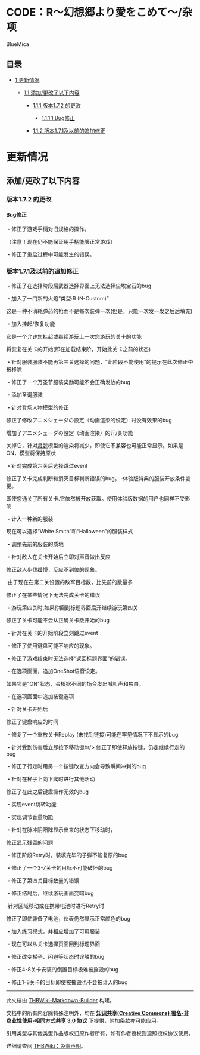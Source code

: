 # CODE：R～幻想郷より愛をこめて～/杂项

<!-- source html: G:\repos\THBWiki-Markdown-Builder\THBWikiMarkdown\Temp\main\5\5e\ns0%3ACODE%EF%BC%9AR%EF%BD%9E%E5%B9%BB%E6%83%B3%E9%83%B7%E3%82%88%E3%82%8A%E6%84%9B%E3%82%92%E3%81%93%E3%82%81%E3%81%A6%EF%BD%9E%2F%E6%9D%82%E9%A1%B9.html -->

BlueMica

## 目录

- [1 更新情况](#更新情况)

  - [1.1 添加/更改了以下内容](#添加/更改了以下内容)

    - [1.1.1 版本1.7.2 的更改](#版本1.7.2_的更改)

      - [1.1.1.1 Bug修正](#Bug修正)



    - [1.1.2 版本1.7.1及以前的追加修正](#版本1.7.1及以前的追加修正)










# 更新情况
## 添加/更改了以下内容
### 版本1.7.2 的更改
#### Bug修正
  
・修正了游戏手柄对旧规格的操作。   

（注意！现在仍不能保证用手柄能够正常游戏）  

・修正了重启过程中可能发生的错误。   

  

### 版本1.7.1及以前的追加修正
  
・修正了在选择阶段后武器选择界面上无法选择尘埃宝石的bug  

・加入了一门新的火炮“类型:R (N-Custom)”  

这是一种不消耗弹药的枪而不是每次装弹一次(但是，只能一次发一发之后后填充)  

・加入挂起/恢复功能  

它是一个允许您挂起或继续游玩上一次您游玩的关卡的功能  

将恢复在关卡的开始(即在加载结束阶，开始此关卡之前的状态)
  

・针对服装服装不能再第三关选择的问题，“此阶段不能使用”的提示在此次修正中被移除  

・修正了一个万圣节服装奖励可能不会正确发放的bug  

・添加圣诞服装  

・针对登场人物模型的修正  

修正了修改アニメシェーダの設定（动画渲染的设定）时没有效果的bug  

增加了アニメシェーダの設定（动画渲染）的开/关功能  

关掉它，针对[灵梦](./博丽灵梦.md)模型的渲染将减少，即使它不兼容也可能正常显示。如果是ON，模型将保持原状  

・针对完成第六关后选择跳过event  

修正了关卡完成判断和消灭目标判断错误的bug。
·体验版特典的服装开放条件变更。  

即使您通关了所有关卡.它依然被开放获取。使用体验版数据的用户也同样不受影响  

・计入一种新的服装  

现在可以选择“White Smith”和“Halloween”的服装样式  

・调整先前的服装的质地  

・针对敌人在关卡开始后立即对声音做出反应  

修正敌人步伐缓慢，反应不到位的现象。  

·由于现在在第二关设置的敌军目标数，比先前的数量多  

修正了在某些情况下无法完成关卡的错误  

・游玩第四关时,如果你回到标题界面后开继续游玩第四关  

修正了关卡可能不会从正确关卡数开始的bug  

・针对在关卡的开始阶段立刻跳过event  

・修正了使用键盘可能不响应的现象。  

・修正了游戏结束时无法选择“返回标题界面”的错误。  

・在选项画面，追加OneShot语音设定。  

如果它是"ON"状态，会根据不同的场合发出喊叫声和独白。  

・在选项画面中追加按键选项  

・针对关卡开始后  

修正了键盘响应的时间  

・修复了一个重放关卡Replay (未找到链接)可能在罕见情况下不显示的bug  

・针对受到伤害后立即按下移动键br/&gt;
修正了即使释放按键，仍走继续行走的bug  

・修正了行走时用另一个按键改变方向会导致瞬间冲刺的bug  

・针对在梯子上向下爬时进行其他活动  

修正了在此之后键盘操作无效的bug  

・实现event跳转功能  

・实现调节音量功能  

・针对在脉冲阴阳阵显示出来的状态下移动时，  

修正显示残留的问题  

・修正阶段Retry时，装填完毕的子弹不能复原的bug  

・修正了一个3-7关卡的目标不可能破坏的bug  

・修正了第四关目标数量的错误  

・修正结局后，继续游玩画面变暗bug  

·针对区域移动或在携带电池时进行Retry时  

修正了即使装备了电池，仪表仍然显示正常颜色的bug  

・加入练习模式，并相应增加了可用服装  

・现在可以从关卡选择页面回到标题界面  

・修正改变梯子、闪避等状态时误触的bug  

・修正4-8关卡安装的倒置目标极难被摧毁的bug  

・修正1-8关卡的目标即使被摧毁也不会被计入的bug  

  





---

此文档由 [THBWiki-Markdown-Builder](https://github.com/Delsin-Yu/THBWiki-Markdown-Builder) 构建。

文档中的所有内容除特殊注明外，均在 [**知识共享(Creative Commons) 署名-非商业性使用-相同方式共享 3.0 协议**](https://creativecommons.org/licenses/by-sa/3.0/deed.zh-hans) 下提供，附加条款亦可能应用。

引用类型与其他类型作品版权归原作者所有，如有作者授权则遵照授权协议使用。

详细请查阅 [THBWiki：免责声明](https://thbwiki.cc/THBWiki:%E5%85%8D%E8%B4%A3%E5%A3%B0%E6%98%8E)。

